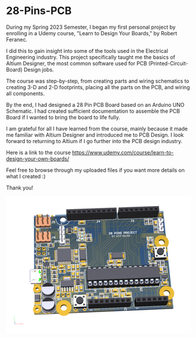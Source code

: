 # 28-Pins-PCB

During my Spring 2023 Semester, I began my first personal project by enrolling in a Udemy course, "Learn to Design Your Boards," by Robert Feranec.

I did this to gain insight into some of the tools used in the Electrical Engineering industry. This project specifically taught me the basics of Altium Designer, the most common software used for PCB (Printed-Circuit-Board) Design jobs.

The course was step-by-step, from creating parts and wiring schematics to creating 3-D and 2-D footprints, placing all the parts on the PCB, and wiring all components.

By the end, I had designed a 28 Pin PCB Board based on an Arduino UNO Schematic. I had created sufficient documentation to assemble the PCB Board if I wanted to bring the board to life fully.

I am grateful for all I have learned from the course, mainly because it made me familiar with Altium Designer and introduced me to PCB Design. I look forward to returning to Altium if I go further into the PCB design industry.

Here is a link to the course
https://www.udemy.com/course/learn-to-design-your-own-boards/

Feel free to browse through my uploaded files if you want more details on what I created :)

Thank you!

![Finished PCB](https://github.com/Atif-24/28-Pins-PCB/blob/main/!Released%20Files/PCB%20top.png)

